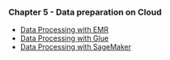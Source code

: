 ### Chapter 5 - Data preparation on Cloud

- [Data Processing with EMR](./emr/README.md)
- [Data Processing with Glue](./glue/README.md)
- [Data Processing with SageMaker](./sagemaker/README.md)